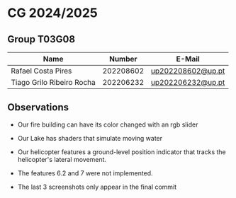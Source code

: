 # CG 2024/2025

## Group T03G08
| Name             | Number    | E-Mail             |
| ---------------- | --------- | ------------------ |
| Rafael Costa Pires         | 202208602 | up202208602@up.pt                |
| Tiago Grilo Ribeiro Rocha         | 202206232 | up202206232@up.pt                |


## Observations

- Our fire building can have its color changed with an rgb slider

- Our Lake has shaders that simulate moving water

- Our helicopter features a ground-level position indicator that tracks the helicopter's lateral movement.

- The features 6.2 and 7 were not implemented.

- The last 3 screenshots only appear in the final commit